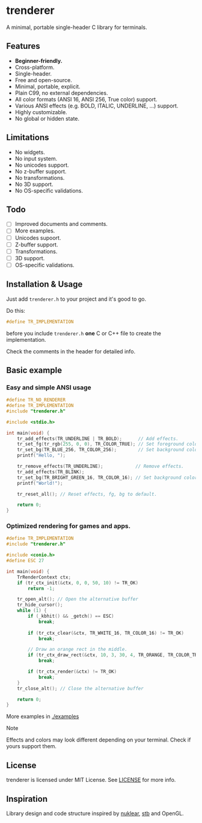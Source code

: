# trenderer
A minimal, portable single-header C library for terminals.

## Features
- **Beginner-friendly.**
- Cross-platform.
- Single-header.
- Free and open-source.
- Minimal, portable, explicit.
- Plain C99, no external dependencies.
- All color formats (ANSI 16, ANSI 256, True color) support.
- Various ANSI effects (e.g. BOLD, ITALIC, UNDERLINE, ...) support.
- Highly customizable.
- No global or hidden state.

## Limitations
- No widgets.
- No input system.
- No unicodes support.
- No z-buffer support.
- No transformations.
- No 3D support.
- No OS-specific validations.

## Todo
- [ ] Improved documents and comments.
- [ ] More examples.
- [ ] Unicodes supoort.
- [ ] Z-buffer support.
- [ ] Transformations.
- [ ] 3D support.
- [ ] OS-specific validations.

## Installation & Usage
Just add `trenderer.h` to your project and it's good to go.

Do this:
```c
#define TR_IMPLEMENTATION
```
before you include `trenderer.h` **one** C or C++ file to create the implementation.

Check the comments in the header for detailed info.

## Basic example
### Easy and simple ANSI usage
```c
#define TR_NO_RENDERER
#define TR_IMPLEMENTATION
#include "trenderer.h"

#include <stdio.h>

int main(void) {
    tr_add_effects(TR_UNDERLINE | TR_BOLD);      // Add effects.
    tr_set_fg(tr_rgb(255, 0, 0), TR_COLOR_TRUE); // Set foreground color to red using rgb (True colors)
    tr_set_bg(TR_BLUE_256, TR_COLOR_256);        // Set background color to blue using ANSI 256.
    printf("Hello, ");

    tr_remove_effects(TR_UNDERLINE);            // Remove effects.
    tr_add_effects(TR_BLINK);
    tr_set_bg(TR_BRIGHT_GREEN_16, TR_COLOR_16); // Set background color to bright green using ANSI 16.
    printf("World!");

    tr_reset_all(); // Reset effects, fg, bg to default.

    return 0;
}
```
### Optimized rendering for games and apps.
```c
#define TR_IMPLEMENTATION
#include "trenderer.h"

#include <conio.h>
#define ESC 27

int main(void) {
    TrRenderContext ctx;
    if (tr_ctx_init(&ctx, 0, 0, 50, 10) != TR_OK)
        return -1;

    tr_open_alt(); // Open the alternative buffer
    tr_hide_cursor();
    while (1) {
        if (_kbhit() && _getch() == ESC)
            break;
        
        if (tr_ctx_clear(&ctx, TR_WHITE_16, TR_COLOR_16) != TR_OK)
            break;

        // Draw an orange rect in the middle.
        if (tr_ctx_draw_rect(&ctx, 10, 3, 30, 4, TR_ORANGE, TR_COLOR_TRUE) != TR_OK)
            break;

        if (tr_ctx_render(&ctx) != TR_OK)
            break;
    }
    tr_close_alt(); // Close the alternative buffer

    return 0;
}
```
More examples in [./examples](https://github.com/yz-5555/trenderer/tree/main/examples)

> [!NOTE]
> Effects and colors may look different depending on your terminal. Check if yours support them.

## License
trenderer is licensed under MIT License. See [LICENSE](https://github.com/yz-5555/trenderer/blob/main/LICENSE) for more info.

## Inspiration
Library design and code structure inspired by [nuklear](https://github.com/Immediate-Mode-UI/Nuklear), [stb](https://github.com/nothings/stb) and OpenGL.
